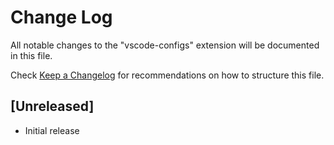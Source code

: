 # Change Log

All notable changes to the "vscode-configs" extension will be documented in this file.

Check [Keep a Changelog](http://keepachangelog.com/) for recommendations on how to structure this file.

## [Unreleased]

- Initial release
